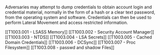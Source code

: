 Adversaries may attempt to dump credentials to obtain account login and credential material, normally in the form of a hash or a clear text password, from the operating system and software. Credentials can then be used to perform Lateral Movement and access restricted information.

[[T1003.001 - LSASS Memory]]
[[T1003.002 - Security Account Manager]]
[[T1003.003 - NTDS]]
[[T1003.004 - LSA Secrets]]
[[T1003.005 - Cached Domain Credentials]]
[[T1003.006 - DCSync]]
[[T1003.007 - Proc Filesystem]]
[[T1003.008 - passwd and shadow Files]]